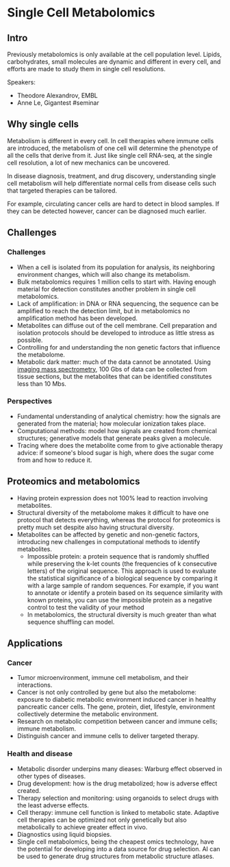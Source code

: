 # Single Cell Metabolomics

## Intro

Previously metabolomics is only available at the cell population level. Lipids, carbohydrates, small molecules are dynamic and different in every cell, and efforts are made to study them in single cell resolutions.

Speakers:
- Theodore Alexandrov, EMBL
- Anne Le, Gigantest
#seminar 
## Why single cells

Metabolism is different in every cell. In cell therapies where immune cells are introduced, the metabolism of one cell will determine the phenotype of all the cells that derive from it. Just like single cell RNA-seq, at the single cell resolution, a lot of new mechanics can be uncovered. 

In disease diagnosis, treatment, and drug discovery, understanding single cell metabolism will help differentiate normal cells from disease cells such that targeted therapies can be tailored.

For example, circulating cancer cells are hard to detect in blood samples. If they can be detected however, cancer can be diagnosed much earlier.

## Challenges

### Challenges

- When a cell is isolated from its population for analysis, its neighboring environment changes, which will also change its metabolism.
- Bulk metabolomics requires 1 million cells to start with. Having enough material for detection constitutes another problem in single cell metabolomics.
- Lack of amplification: in DNA or RNA sequencing, the sequence can be amplified to reach the detection limit, but in metabolomics no amplification method has been developed.
- Metabolites can diffuse out of the cell membrane. Cell preparation and isolation protocols should be developed to introduce as little stress as possible.
- Controlling for and understanding the non genetic factors that influence the metabolome.
- Metabolic dark matter: much of the data cannot be annotated. Using [imaging mass spectrometry](Imaging%20Mass%20Spectrometry), 100 Gbs of data can be collected from tissue sections, but the metabolites that can be identified constitutes less than 10 Mbs. 

### Perspectives

- Fundamental understanding of analytical chemistry: how the signals are generated from the material; how molecular ionization takes place.
- Computational methods: model how signals are created from chemical structures; generative models that generate peaks given a molecule.
- Tracing where does the metabolite come from to give actionable therapy advice: if someone's blood sugar is high, where does the sugar come from and how to reduce it.

## Proteomics and metabolomics

- Having protein expression does not 100% lead to reaction involving metabolites.
- Structural diversity of the metabolome makes it difficult to have one protocol that detects everything, whereas the protocol for proteomics is pretty much set despite also having structural diversity.
- Metabolites can be affected by genetic and non-genetic factors, introducing new challenges in computational methods to identify metabolites.
	- Impossible protein: a protein sequence that is randomly shuffled while preserving the k-let counts (the frequencies of k consecutive letters) of the original sequence. This approach is used to evaluate the statistical significance of a biological sequence by comparing it with a large sample of random sequences. For example, if you want to annotate or identify a protein based on its sequence similarity with known proteins, you can use the impossible protein as a negative control to test the validity of your method
	- In metabolomics, the structural diversity is much greater than what sequence shuffling can model.

## Applications

### Cancer

- Tumor microenvironment, immune cell metabolism, and their interactions.
- Cancer is not only controlled by gene but also the metabolome: exposure to diabetic metabolic environment induced cancer in healthy pancreatic cancer cells. The gene, protein, diet, lifestyle, environment collectively determine the metabolic environment.
- Research on metabolic competition between cancer and immune cells; immune metabolism.
- Distinguish cancer and immune cells to deliver targeted therapy.

### Health and disease

- Metabolic disorder underpins many dieases: Warburg effect observed in other types of diseases.
- Drug development: how is the drug metabolized; how is adverse effect created.
- Therapy selection and monitoring: using organoids to select drugs with the least adverse effects.
- Cell therapy: immune cell function is linked to metabolic state. Adaptive cell therapies can be optimized not only genetically but also metabolically to achieve greater effect in vivo.
- Diagnostics using liquid biopsies.
- Single cell metabolomics, being the cheapest omics technology, have the potential for developing into a data source for drug selection. AI can be used to generate drug structures from metabolic structure atlases. 